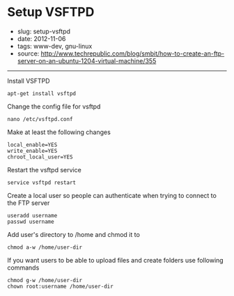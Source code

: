 # Setup VSFTPD

- slug: setup-vsftpd
- date: 2012-11-06
- tags: www-dev, gnu-linux
- source: http://www.techrepublic.com/blog/smbit/how-to-create-an-ftp-server-on-an-ubuntu-1204-virtual-machine/355

-----------------

Install VSFTPD

	apt-get install vsftpd

Change the config file for vsftpd

	nano /etc/vsftpd.conf

Make at least the following changes

	local_enable=YES
	write_enable=YES
	chroot_local_user=YES

Restart the vsftpd service

	service vsftpd restart

Create a local user so people can authenticate when trying to connect to the FTP server

	useradd username
	passwd username

Add user's directory to /home and chmod it to

	chmod a-w /home/user-dir

If you want users to be able to upload files and create folders use following commands

	chmod g-w /home/user-dir
	chown root:username /home/user-dir
